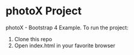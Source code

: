 # photoX Project

photoX - Bootstrap 4 Example. To run the project:

1. Clone this repo
2. Open index.html in your favorite browser
